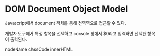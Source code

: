 # DOM Document Object Model

Javascript에서 document 객체를 통해 전역역으로 접근할 수 있다.

개발자 도구에서 특정 항목을 선택하고 console 창에서 $0라고 입력하면 선택한 항목이 출력된다.

nodeName
classCode
innerHTML

